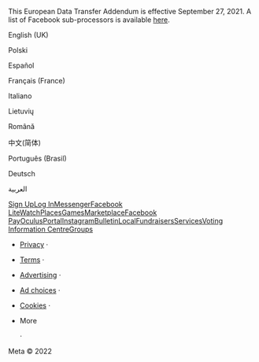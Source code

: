 This European Data Transfer Addendum is effective September 27, 2021. A list of Facebook sub-processors is available [here](https://facebook.com/legal/ads-subprocessors).

  

English (UK)

Polski

Español

Français (France)

Italiano

Lietuvių

Română

中文(简体)

Português (Brasil)

Deutsch

العربية

[Sign Up](https://www.facebook.com/reg/)[Log In](https://www.facebook.com/login/)[Messenger](https://l.facebook.com/l.php?u=https%3A%2F%2Fmessenger.com%2F&h=AT1RfZgQUd0VHOdH1Y-MsGe5iJ37kRCcQ8r_0xtme8OkO2CSlT6yHrKYNyf63-Q0K91-paam-muqWahUVicTXZKveFwgKYLxk2FUADSu4URLL3Focd-h_TUiNx93SFyMjZIM29z0zo2frTb4lCtU9eoDgZqGDw)[Facebook Lite](https://www.facebook.com/lite/)[Watch](https://www.facebook.com/watch/)[Places](https://www.facebook.com/places/)[Games](https://www.facebook.com/games/)[Marketplace](https://www.facebook.com/marketplace/)[Facebook Pay](https://pay.facebook.com/)[Oculus](https://l.facebook.com/l.php?u=https%3A%2F%2Fwww.oculus.com%2F&h=AT1RfZgQUd0VHOdH1Y-MsGe5iJ37kRCcQ8r_0xtme8OkO2CSlT6yHrKYNyf63-Q0K91-paam-muqWahUVicTXZKveFwgKYLxk2FUADSu4URLL3Focd-h_TUiNx93SFyMjZIM29z0zo2frTb4lCtU9eoDgZqGDw)[Portal](https://portal.facebook.com/)[Instagram](https://l.facebook.com/l.php?u=https%3A%2F%2Fwww.instagram.com%2F&h=AT1RfZgQUd0VHOdH1Y-MsGe5iJ37kRCcQ8r_0xtme8OkO2CSlT6yHrKYNyf63-Q0K91-paam-muqWahUVicTXZKveFwgKYLxk2FUADSu4URLL3Focd-h_TUiNx93SFyMjZIM29z0zo2frTb4lCtU9eoDgZqGDw)[Bulletin](https://www.bulletin.com/)[Local](https://www.facebook.com/local/lists/245019872666104/)[Fundraisers](https://www.facebook.com/fundraisers/)[Services](https://www.facebook.com/biz/directory/)[Voting Information Centre](https://www.facebook.com/votinginformationcenter/?entry_point=c2l0ZQ%3D%3D)[Groups](https://www.facebook.com/groups/explore/)

*   [Privacy](https://www.facebook.com/privacy/explanation/) ·
*   [Terms](https://www.facebook.com/policies?ref=pf) ·
*   [Advertising](https://www.facebook.com/business/) ·
*   [Ad choices](https://www.facebook.com/help/568137493302217)   ·
*   [Cookies](https://www.facebook.com/policies/cookies/) ·
*   More
    
     ·

Meta © 2022